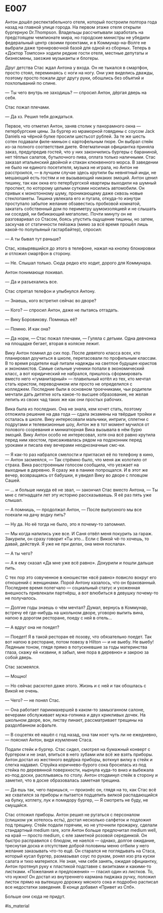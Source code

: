 # E007

Антон дошёл респектабельного отеля, который построили полтора года назад на главной улице города. На первом этаже отеля открыли бургерную Dr.Thompson. Владельцы рассчитывали заработать на предстоящем чемпионате мира, но городские министры не убедили федеральный центр своими проектами, и в Коммунар-на-Волге не выбрали даже тренировочной базой для одной из сборных. Теперь в «Доктор Томпсон» ходили редкие гости отеля, местные депутаты и бизнесмены, заезжие музыканты и блогеры.

Друг детства Стас ждал Антона у входа. Он не тыкался в смартфон, просто стоял, переминаясь с ноги на ногу. Они уже виделись дважды, поэтому просто пожали друг другу руки, обошлись без объятий и похлопываний по спине.

— Ты чего внутрь не заходишь? — спросил Антон, дёргая дверь на себя.

Стас пожал плечами.

— Да хз. Решил тебя дождаться.

Первое, что отметил Антон, заняв столик у панорамного окна — петербургские цены. За бургер из мраморной говядины с соусом Jack Daniels на чёрной булке просили шестьсот рублей. За те же шесть сотен подавали филе-миньон с картофельным пюре. Он выбрал стейк из-за полного соответствия диете. Флегматичная официантка приняла заказ, предупредив гостей, что у них закончились бургеры с бараниной, нет тёплых салатов, бутылочного пива, оплата только наличными. Стас заказал итальянский двойной и стакан клюквенного морса. В заведении не было ни единого посетителя, музыка не играла, но Антон не расстроился, — в лучшем случае здесь крутили бы невнятный инди, не мешающий есть гостям и не вызывающий никаких эмоций. Антон ценил тишину, так как окна его петербургской квартиры выходили на шумный проспект, по которому целыми сутками носились автомобили. Он привык к монотонному шуму, проникающему даже сквозь новые стеклопакеты. Тишина увлекала его и пугала, откуда-то изнутри проступало забытое желание обзавестись пробковой комнатой, закатать собственный дом по периметру шумоизоляцией и не слышать ни соседей, ни бибикающий мегаполис. Почти минуту он не разговаривал со Стасом, боясь упустить ощущение тишины, но затем, заскучав от статичности пейзажа (мимо за всё время прошёл лишь какой-то полупьяный гастарбайтер), спросил:

— А ты бывал тут раньше?

Стас, ковырявшийся до этого в телефоне, нажал на кнопку блокировки и отложил смартфон в сторону.

— Не. Слышал только. Сюда редко кто ходит, дорого для Коммунара.

Антон понимающе покивал.

— Да и разъехались все.

Стас спрятал телефон и улыбнулся Антону.

— Знаешь, кого встретил сейчас во дворе?

— Кого? — спросил Антон, даже не пытаясь отгадать.

— Вику Боровикову. Помнишь её?

— Помню. И как она?

— Да норм, — Стас пожал плечами, — Гуляла с детьми. Одна девчонка на площадке бегает, вторая в коляске лежит.

Вику Антон помнил до сих пор. После девятого класса всех, кто планировал доучиться в школе, перетасовали по профильным классам. В то время родители ещё питали надежды на светлое будущее юристов и экономистов. Самые сильные ученики попали в экономический класс, а вот юридический не набрался, пришлось сформировать вместо него «гуманитарный» — плавильный котёл из тех, кто мечтал стать юристом, переводчиком или просто не определился с колледжем. Последние были в основном троечниками, чьи родители мечтали дать дитятке хоть какое-то высшее образование, не желая лепить из своих чад таких же как они простых рабочих. 

Вика была из последних. Она не знала, кем хочет стать, поэтому отложила решение на два года — сдала экзамены на твёрдые тройки и осталась в школе. Вику интересовали мальчики, интриги, сплетни с подругами и телевизионные шоу, Антон же в тот момент мучился от полового созревания и миниатюрная Вика вызывала в нём бурю эмоций. Вику Антон особо не интересовал, хотя она всё равно крутила перед ним хвостом, присаживалась рядом на подоконник перед уроками и писала ему вечерами неоднозначные смс-ки. 

— Я как-то раз набрался смелости и пригласил её по телефону в кино, — Антон засмеялся, — Так стрёмно было, что меня аж колотило от страха. Вика расстроенным голосом сообщила, что уезжает на выходные в деревню. Я сразу же в панике попрощался. И в этот же вечер, возвращаясь от бабушки, я увидел Вику во дворе с пловцом Сашей. 

— … и больше никуда её не звал, — закончил Стас вместо Антона, — Ты мне с пятнадцати лет эту историю рассказываешь. Я её раз пять уже слышал.

— А помнишь, — продолжал Антон, — После выпускного мы все поехали на дачу водку пить?

— Ну да. Но её тогда не было, это я почему-то запомнил.

— Мы когда напились уже все. И Саня отвёл меня покурить за гараж. Закурили, он сразу говорит «Ты это… Если с Викой чё-то хочешь, то давай, действуй. Я уже не при делах, она меня послала».

— А ты чего?

— А я ему сказал «Да мне уже всё равно». Докурили и пошли дальше пить.

С тех пор это озвученное в юношестве «всё равно» повисло вокруг его отношений с женщинами. Порой Антону казалось, что он бракованный. Последнее время полегчало — социальный статус и ухоженная внешность привлекали партнёрш, а вот влюбиться в девушку почему-то не получалось. 

— Долгие годы знаешь о чём мечтал? Думал, вернусь в Коммунар, встречу её где-нибудь на школьном дворе, уговорю выпить вина, напою в дорогом ресторане, поеду с ней в отель…

— А вдруг она не поедет?

— Поедет! Я в такой ресторан её позову, что обязательно поедет. Так вот напою в ресторане, потом повезу в Hilton — и не выебу. Не выебу! Ледяным тоном, глядя прямо в потускневшие за годы материнства глаза, скажу ей «извини, я забыл, мне пора в деревню» и закрою за собой дверь. 

Стас засмеялся.

— Мощно! 

— Но сейчас расхотел даже этого. Жизнь и с ней и так обошлась с Викой не очень. 

— Чего? — не понял Стас.

— Она работает парикмахершей в каком-то замызганном салоне, вечерами обслуживает мужа-гопника и двух крикливых дочек. На школьном дворе, вон, листву пинает, рассматривает трещины на раздолбанном асфальте.

— В соцсетях её нашёл с год назад, она там ноет чуть ли не ежедневно, — пояснил Антон, видя изумление Стаса.

Подали стейк и бургер. Стас сидел, смотрел на бумажный конверт с бургером и не знал, впиться в него зубами или всё же взять приборы. Антон достал из жестяного ведёрка приборы, воткнул вилку в стейк и слегка надавил. Струйка коричнево-бурого сока бросилась из под стейка по деревянной поверхности, нырнула куда-то вниз и выбежала из-под доски, расплываясь по столу. Антон отодвинул стейк в сторону и заметил, что в доске образовалась заметная трещина.

— Да ешь так, чего паришься, — произнёс он, глядя на то, как Стас всё же схватился за приборы и пытается подцепить вилкой распадающийся на булку, котлету, лук и помидору бургер, — Я смотреть не буду, не смущайся.

Стас отложил приборы. Антон решил не ругаться с персоналом (слишком уж хотелось есть), достал несколько салфеток и подложил под трещину. Стейк подали горячим, но не уточнили прожарку, сделали стандартный medium rare, хотя Антон больше предпочитал medium well, на край — просто medium, с еле заметной розовой серединкой. Он быстро расправился с блюдом, не наелся — однако, долгое ожидание, треснутая доска и отсутствие доброй половины меню отбили у него желание заказывать что-то ещё. Он старался не поглядывать на Стаса, который кусал бургер, размазывал соус по рукам, ронял изо рта куски салата и тихо матерился. Не зная, чем себя занять, ожидая официантку, Антон протянул руку к пластикой подставке с визитками и какими-то листками. «Пожелания и предложения» — гласил один из листков. То, что нужно! Он достал из внутреннего кармана пиджака ручку, положил листок прямо на вытекшую дорожку мясного сока и подробно расписал все недостатки заведения. В конце добавил «Привет из Спб».

Больше они сюда не придут.

#is_material